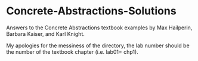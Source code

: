 # Concrete-Abstractions-Solutions
Answers to the Concrete Abstractions textbook examples by Max Hailperin, Barbara Kaiser, and Karl Knight. 

My apologies for the messiness of the directory, the lab number should be the number of the textbook chapter (i.e. lab01= chp1).
